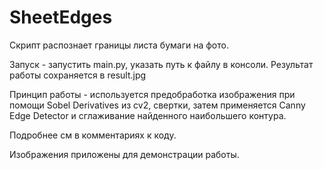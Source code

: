# SheetEdges
Скрипт распознает границы листа бумаги на фото.

Запуск - запустить main.py, указать путь к файлу в консоли.
Результат работы сохраняется в result.jpg

Принцип работы - используется предобработка изображения при помощи Sobel Derivatives из cv2, свертки, затем 
применяется Canny Edge Detector и сглаживание найденного наибольшего контура.

Подробнее см в комментариях к коду.

Изображения приложены для демонстрации работы.
